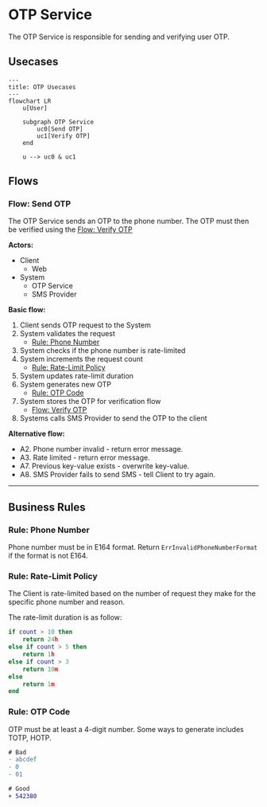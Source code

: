 # OTP Service

The OTP Service is responsible for sending and verifying user OTP.

## Usecases


```mermaid
---
title: OTP Usecases
---
flowchart LR
	u[User]

	subgraph OTP Service
		uc0[Send OTP]
		uc1[Verify OTP]
	end

	u --> uc0 & uc1
```



## Flows


### Flow: Send OTP


The OTP Service sends an OTP to the phone number. The OTP must then be verified using the [Flow: Verify OTP](#flow-verify-otp)


**Actors:**
- Client
	- Web
- System
	- OTP Service
	- SMS Provider

**Basic flow:**

1. Client sends OTP request to the System
2. System validates the request
	- [Rule: Phone Number](#rule-phone-number)
3. System checks if the phone number is rate-limited
4. System increments the request count
	- [Rule: Rate-Limit Policy](#rule-rate-limit-policy)
5. System updates rate-limit duration
6. System generates new OTP
	- [Rule: OTP Code](#rule-otp-code)
7. System stores the OTP for verification flow
	- [Flow: Verify OTP](#flow-verify-otp)
8. Systems calls SMS Provider to send the OTP to the client

**Alternative flow:**

- A2. Phone number invalid - return error message.
- A3. Rate limited - return error message.
- A7. Previous key-value exists - overwrite key-value.
- A8. SMS Provider fails to send SMS - tell Client to try again.

---

## Business Rules

### Rule: Phone Number

Phone number must be in E164 format. Return `ErrInvalidPhoneNumberFormat` if the format is not E164.

### Rule: Rate-Limit Policy

The Client is rate-limited based on the number of request they make for the specific phone number and reason.

The rate-limit duration is as follow:

```lua
if count > 10 then
	return 24h
else if count > 5 then
	return 1h
else if count > 3
	return 10m
else
	return 1m
end
```

### Rule: OTP Code

OTP must be at least a 4-digit number. Some ways to generate includes TOTP, HOTP.

```diff
# Bad
- abcdef
- 0
- 01

# Good
+ 542380
```
